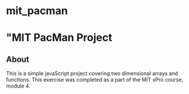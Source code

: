 # mit_pacman
<h1>"MIT PacMan Project</h1>

## About

This is a simple javaScript project covering two dimensional arrays and functions. This exercise was completed as a part of the MIT xPro course, module 4. 


